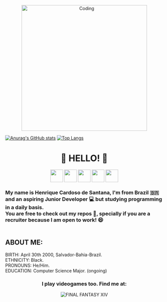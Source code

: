   <p align="center">
  <img alt="Coding" width="400" src="https://media.giphy.com/media/KpACNEh8jXK2Q/giphy.gif">
  </p>
 

 [![Anurag's GitHub stats](https://github-readme-stats.vercel.app/api?username=zellzephyrun&show_icones=true&theme=react)](https://github.com/anuraghazra/github-readme-stats) [![Top Langs](https://github-readme-stats.vercel.app/api/top-langs/?username=zellzephyrun&layout=compact&show_icones=true&theme=react)](https://github.com/anuraghazra/github-readme-stats) 

<p align="center">
  <h1 align="center"> 👋 HELLO! 👋 </h1>
</p>

<p align="center">
  
   <img align="center" src="https://user-images.githubusercontent.com/108832640/181861921-f4c9dc4b-92a0-4f62-a74c-19dd9794760d.png" height="40">
    <img align="center" src="https://user-images.githubusercontent.com/108832640/181862256-804c6728-c877-4263-9e08-3504ce0a6c95.png" height="40">
  <img align="center" src="https://user-images.githubusercontent.com/108832640/181862323-e4040235-7464-45aa-980f-ef01910c525e.png" height="40">
  <img align="center" src="https://user-images.githubusercontent.com/108832640/181862218-6834b715-e8c3-45f2-b6b5-cdc94e53770e.png" height="40">
    <img align="center" src="https://user-images.githubusercontent.com/108832640/181862289-bd8b1f98-628e-4a59-adb4-3ddfa9fd4286.png" height="40">
  
</p>

<h3> My name is Henrique Cardoso de Santana, I'm from Brazil 🇧🇷 and an aspiring Junior Developer 💻 but studying programming in a daily basis. <br> You are free to check out my repos 📔, specially if you are a recruiter because I am open to work! 😄 <br><br> </h3>
<h2> ABOUT ME: <br> </h2>
<p> BIRTH: April 30th 2000, Salvador-Bahia-Brazil. <br> ETHNICITY: Black. <br> PRONOUNS: He/Him. <br> EDUCATION: Computer Science Major. (ongoing) <br> </p>

<h3 align="center"> I play videogames too. Find me at: </h3>
<p align="center">
<img src="https://user-images.githubusercontent.com/108832640/181866691-aec8b149-8a09-42f3-9ac2-dd965ad1fae6.png" title="FINAL FANTASY XIV" alt="FINAL FANTASY XIV"/>


</p>
